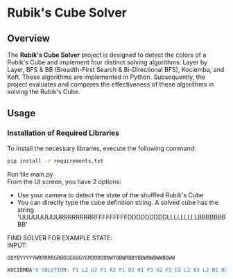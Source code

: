 # **Rubik's Cube Solver**

## Overview

The **Rubik's Cube Solver** project is designed to detect the colors of a Rubik's Cube and implement four distinct solving algorithms: Layer by Layer, BFS & BB (Breadth-First Search & Bi-Directional BFS), Kociemba, and Koft. These algorithms are implemented in Python. Subsequently, the project evaluates and compares the effectiveness of these algorithms in solving the Rubik's Cube.

## Usage

### Installation of Required Libraries

To install the necessary libraries, execute the following command:

```bash
pip install -r requirements.txt
```

Run file main.py  
From the UI screen, you have 2 options:
  - Use your camera to detect the state of the shuffled Rubik's Cube 
  - You can directly type the cube definition string. A solved cube has the string 'UUUUUUUUURRRRRRRRRFFFFFFFFFDDDDDDDDDLLLLLLLLLBBBBBBBBB'


FIND SOLVER FOR EXAMPLE STATE:  
INPUT:
```bash
GOYBYYYYYWRRRRRGRBGGGGGGYGROOOOOOWYOBWRBBYBBWRWBWWBOWW
```

```bash
KOCIEMBA'S SOLUTION: F1 L2 U2 F1 R2 F1 D2 R1 F3 U2 F2 D2 L2 B3 L2 B1 D2 B1 (18f)
```

